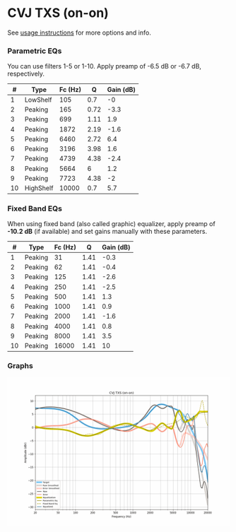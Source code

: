 # CVJ TXS (on-on)
See [usage instructions](https://github.com/jaakkopasanen/AutoEq#usage) for more options and info.

### Parametric EQs
You can use filters 1-5 or 1-10. Apply preamp of -6.5 dB or -6.7 dB, respectively.

|   # | Type      |   Fc (Hz) |    Q |   Gain (dB) |
|-----|-----------|-----------|------|-------------|
|   1 | LowShelf  |       105 | 0.7  |        -0   |
|   2 | Peaking   |       165 | 0.72 |        -3.3 |
|   3 | Peaking   |       699 | 1.11 |         1.9 |
|   4 | Peaking   |      1872 | 2.19 |        -1.6 |
|   5 | Peaking   |      6460 | 2.72 |         6.4 |
|   6 | Peaking   |      3196 | 3.98 |         1.6 |
|   7 | Peaking   |      4739 | 4.38 |        -2.4 |
|   8 | Peaking   |      5664 | 6    |         1.2 |
|   9 | Peaking   |      7723 | 4.38 |        -2   |
|  10 | HighShelf |     10000 | 0.7  |         5.7 |

### Fixed Band EQs
When using fixed band (also called graphic) equalizer, apply preamp of **-10.2 dB** (if available) and set gains manually with these parameters.

|   # | Type    |   Fc (Hz) |    Q |   Gain (dB) |
|-----|---------|-----------|------|-------------|
|   1 | Peaking |        31 | 1.41 |        -0.3 |
|   2 | Peaking |        62 | 1.41 |        -0.4 |
|   3 | Peaking |       125 | 1.41 |        -2.6 |
|   4 | Peaking |       250 | 1.41 |        -2.5 |
|   5 | Peaking |       500 | 1.41 |         1.3 |
|   6 | Peaking |      1000 | 1.41 |         0.9 |
|   7 | Peaking |      2000 | 1.41 |        -1.6 |
|   8 | Peaking |      4000 | 1.41 |         0.8 |
|   9 | Peaking |      8000 | 1.41 |         3.5 |
|  10 | Peaking |     16000 | 1.41 |        10   |

### Graphs
![](./CVJ%20TXS%20(on-on).png)
